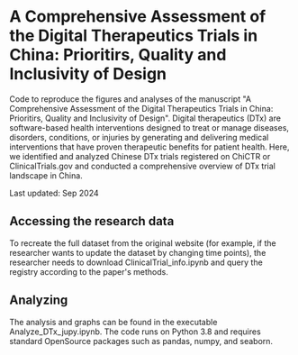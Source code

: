 # A Comprehensive Assessment of the Digital Therapeutics Trials in China: Prioritirs, Quality and Inclusivity of Design
Code to reproduce the figures and analyses of the manuscript "A Comprehensive Assessment of the Digital Therapeutics Trials in China: Prioritirs, Quality and Inclusivity of Design".
Digital therapeutics (DTx) are software-based health interventions designed to treat or manage diseases, disorders, conditions, or injuries by generating and delivering medical interventions that have proven therapeutic benefits for patient health. Here, we identified and analyzed Chinese DTx trials registered on ChiCTR or ClinicalTrials.gov and conducted a comprehensive overview of DTx trial landscape in China.

Last updated: Sep 2024

## Accessing the research data
To recreate the full dataset from the original website (for example, if the researcher wants to update the dataset by changing time points), the researcher needs to download ClinicalTrial_info.ipynb and query the registry according to the paper's methods.

## Analyzing
The analysis and graphs can be found in the executable Analyze_DTx_jupy.ipynb. The code runs on Python 3.8 and requires standard OpenSource packages such as pandas, numpy, and seaborn.
